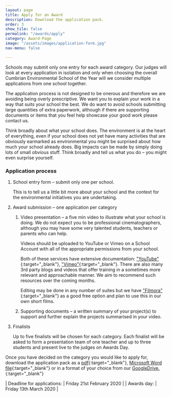 ```yaml
---
layout: page
title: Apply for an Award
description: Download the application pack.
order: 3
show_tile: false
permalink: "/awards/apply"
category: Award-Page
image: "/assets/images/application-form.jpg"
nav-menu: false

---
```

Schools may submit only one entry for each award category. Our judges will look at every application in isolation and only when choosing the overall Cumbrian Environmental School of the Year will we consider multiple applications from one school together.

The application process is not designed to be onerous and therefore we are avoiding being overly prescriptive. We want you to explain your work in a way that suits your school the best. We do want to avoid schools submitting large quantities of extra paperwork, although if there are supporting documents or items that you feel help showcase your good work please contact us.

Think broadly about what your school does. The environment is at the heart of everything, even if your school does not yet have many activities that are obviously earmarked as environmental you might be surprised about how much your school already does. Big impacts can be made by simply doing lots of small obvious stuff. Think broadly and tell us what you do – you might even surprise yourself.

### Application process

1. School entry form – submit only one per school.

   This is to tell us a little bit more about your school and the context for the environmental initiatives you are undertaking.
2. Award submission – one application per category
   1. Video presentation – a five min video to illustrate what your school is doing. We do not expect you to be professional cinematographers, although you may have some very talented students, teachers or parents who can help.

      Videos should be uploaded to YouTube or Vimeo on a School Account with all of the appropriate permissions from your school.

      Both of these services have extensive documentation: ["YouTube"](https://support.google.com/youtube/answer/57407?hl=en-GB&ref_topic=9257439){:target="_blank"},
      ["Vimeo"](https://help.vimeo.com/hc/en-us/categories/201496018-Uploading-to-Vimeo){:target="_blank"}.  There are also many 3rd party blogs and videos that offer training in a sometimes more relevant and approachable manner.  We aim to recommend such resources over the coming months.

      Editing may be done in any number of suites but we have ["Filmora"](https://filmora.wondershare.com/){:target="_blank"} as a good free option and plan to use this in our own short films.
   2. Supporting documents – a written summary of your project(s) to support and further explain the projects summarised in your video.
3. Finalists

   Up to five finalists will be chosen for each category. Each finalist will be asked to form a presentation team of one teacher and up to three students and present live to the judges on Awards Day.

Once you have decided on the category you would like to apply for, download the application pack as a [pdf](https://docs.google.com/document/d/1DzWjd1bNIjAkNYeFtGmWbNMDkVqrWVVari4ANgWFito/export?format=pdf){:target="_blank"}, [Microsoft Word file](https://docs.google.com/document/d/1DzWjd1bNIjAkNYeFtGmWbNMDkVqrWVVari4ANgWFito/export?format=docx){:target="_blank"} or in a format of your choice from our [GoogleDrive.](https://docs.google.com/document/d/1DzWjd1bNIjAkNYeFtGmWbNMDkVqrWVVari4ANgWFito/edit?usp=sharingexport){:target="_blank"}

| Deadline for applications: | Friday 21st February 2020 | | Awards day: | Friday 13th March 2020 |